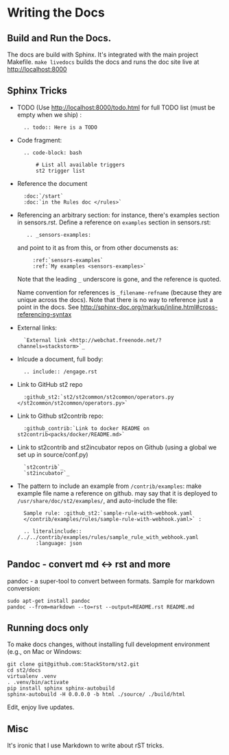 # Writing the Docs

## Build and Run the Docs.
The docs are build with Sphinx. It's integrated with the main project Makefile.
`make livedocs` builds the docs and runs the doc site live at [http://localhost:8000](http://localhost:8000)

## Sphinx Tricks

* TODO (Use [http://localhost:8000/todo.html](http://localhost:8000/todo.html) for full TODO list (must be empty when we ship)
:

		.. todo:: Here is a TODO

* Code fragment:

		.. code-block: bash

			# List all available triggers
    		st2 trigger list

* Reference the document

		:doc:`/start`
		:doc:`in the Rules doc </rules>`

* Referencing an arbitrary section: for instance, there's examples section in sensors.rst. Define a reference on `examples` section in sensors.rst:

         .. _sensors-examples:

    and point to it as from this, or from other documensts as:

           :ref:`sensors-examples`
           :ref:`My examples <sensors-examples>`

    Note that the leading `_` underscore is gone, and the reference is quoted.

    Name convention for references is `_filename-refname` (because they are unique across the docs).  Note that there is no way to reference just a point in the docs. See http://sphinx-doc.org/markup/inline.html#cross-referencing-syntax

* External links:

		`External link <http://webchat.freenode.net/?channels=stackstorm>`_

* Inlcude a document, full body:

		.. include:: /engage.rst

* Link to GitHub st2 repo

 		:github_st2:`st2/st2common/st2common/operators.py </st2common/st2common/operators.py>`

* Link  to Github st2contrib repo:

		:github_contrib:`Link to docker README on st2contrib<packs/docker/README.md>`

* Link to st2contrib and st2incubator repos on Github (using a global we set up in source/conf.py)

		`st2contrib`_
		`st2incubator`_

* The pattern to include an example from `/contrib/examples`: make example file name a reference on github. may say that it is deployed to `/usr/share/doc/st2/examples/`, and auto-include the file:

		Sample rule: :github_st2:`sample-rule-with-webhook.yaml
		</contrib/examples/rules/sample-rule-with-webhook.yaml>` :

		.. literalinclude:: /../../contrib/examples/rules/sample_rule_with_webhook.yaml
    		:language: json


## Pandoc - convert md <-> rst and more

pandoc - a super-tool to convert between formats. Sample for markdown conversion:

	sudo apt-get install pandoc
	pandoc --from=markdown --to=rst --output=README.rst README.md

## Running docs only

To make docs changes, without installing full development environment (e.g., on Mac or Windows:

```
git clone git@github.com:StackStorm/st2.git
cd st2/docs
virtualenv .venv
. .venv/bin/activate
pip install sphinx sphinx-autobuild
sphinx-autobuild -H 0.0.0.0 -b html ./source/ ./build/html

```

Edit, enjoy live updates.

## Misc

It's ironic that I use Markdown to write about rST tricks.




